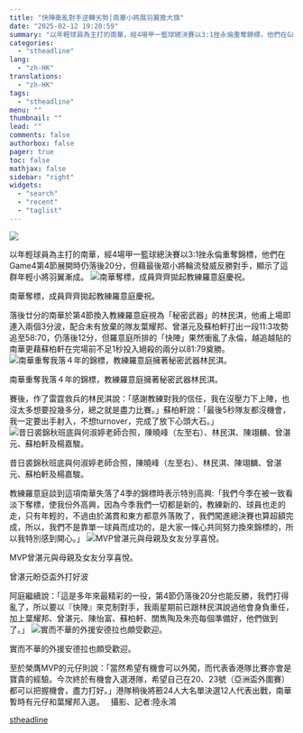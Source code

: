 ```yaml
---
title: "快陣衝亂對手逆轉劣勢│南華小將展羽翼擔大旗"
date: "2025-02-12 19:20:59"
summary: "以年輕球員為主打的南華，經4場甲一籃球總決賽以3:1挫永倫重奪錦標，他們在Ga..."
categories:
  - "stheadline"
lang:
  - "zh-HK"
translations:
  - "zh-HK"
tags:
  - "stheadline"
menu: ""
thumbnail: ""
lead: ""
comments: false
authorbox: false
pager: true
toc: false
mathjax: false
sidebar: "right"
widgets:
  - "search"
  - "recent"
  - "taglist"
---
```


![](https://image.stheadline.com/f/680p0/0x0/100/none/b88dfda9b89eda0cc34faea79f5c8c3a/stheadline/inewsmedia/20250212/_2025021218215983428.jpg)






以年輕球員為主打的南華，經4場甲一籃球總決賽以3:1挫永倫重奪錦標，他們在Game4第4節展開時仍落後20分，但藉最後眾小將輪流發威反勝對手，顯示了這群年輕小將羽翼漸成。
 ![南華奪標，成員齊齊拋起教練羅意庭慶祝。](https://image.hkhl.hk/f/1024p0/0x0/100/none/8025af831b248441db65e6a7f35d3c23/2025-02/173935531092183.JPG)


南華奪標，成員齊齊拋起教練羅意庭慶祝。




落後廿分的南華於第4節換入教練羅意庭視為「秘密武器」的林民淇，他甫上場即連入兩個3分波，配合未有放棄的隊友葉耀邦、曾湛元及蘇柏軒打出一段11:3攻勢追至58:70，仍落後12分，但羅意庭所排的「快陣」果然衝亂了永倫，越追越貼的南華更藉蘇柏軒在完場前不足1秒投入絕殺的兩分以81:79奠勝。
 ![南華重奪我落４年的錦標，教練羅意庭擁著秘密武器林民淇。](https://image.hkhl.hk/f/1024p0/0x0/100/none/6acadf71f0f718f40dcd47cc662c4cdb/2025-02/173935544972671.JPG)


南華重奪我落４年的錦標，教練羅意庭擁著秘密武器林民淇。




賽後，作了雷霆救兵的林民淇說：「感謝教練對我的信任，我在沒壓力下上陣，也沒太多想要投幾多分，總之就是盡力比賽。」蘇柏軒說：「最後5秒隊友都沒機會，我一定要出手射入，不想turnover，完成了放下心頭大石。」
 ![昔日裘錦秋班底與何淑婷老師合照，陳曉峰（左至右）、林民淇、陳翊麟、曾湛元、蘇柏軒及楊嘉駿。](https://image.hkhl.hk/f/1024p0/0x0/100/none/3c2dfda3a23c1d0ba2b0dc9c8e5999be/2025-02/173935551152044.JPG)


昔日裘錦秋班底與何淑婷老師合照，陳曉峰（左至右）、林民淇、陳翊麟、曾湛元、蘇柏軒及楊嘉駿。




教練羅意庭談到這項南華失落了4季的錦標時表示特別高興:「我們今季在被一致看淡下奪標，使我份外高興，因為今季我們一切都是新的，教練新的、球員也走的走，只有年輕的，不過由於滿貫和東方都意外落敗了，我們闖進總決賽也算超額完成，所以，我們不是靠單一球員而成功的，是大家一條心共同努力換來錦標的，所以我特別感到開心。」
 ![MVP曾湛元與母親及女友分享喜悅。](https://image.hkhl.hk/f/1024p0/0x0/100/none/3d74ac691688f5c7166515a321824ad7/2025-02/MVP_.JPG)


MVP曾湛元與母親及女友分享喜悅。




曾湛元盼亞盃外打好波

阿庭繼續說：「這是多年來最精彩的一役，第4節仍落後20分也能反勝，我們打得亂了，所以要以『快陣』來克制對手，我兩星期前已跟林民淇說過他會身負重任，加上葉耀邦、曾湛元、陳怡富、蘇柏軒、關雋陶及朱亮每個準備好，他們做到了。」
 ![實而不華的外援安德拉也頗受歡迎。](https://image.hkhl.hk/f/1024p0/0x0/100/none/d01c8c91d08101ce5301c51e8885cf52/2025-02/173935561110409.JPG)


實而不華的外援安德拉也頗受歡迎。




至於榮膺MVP的元仔則說：「當然希望有機會可以外闖，而代表香港隊比賽亦會是寶貴的經驗。今次終於有機會入選港隊，希望自己在20、23號（亞洲盃外圍賽）都可以把握機會，盡力打好。」港隊稍後將籨24人大名單決選12人代表出戰，南華暫時有元仔和葉耀邦入選。   攝影、記者:陸永鴻

[stheadline](https://std.stheadline.com/realtime/article/2052396/即時-體育-快陣衝亂對手逆轉劣勢│南華小將展羽翼擔大旗)
